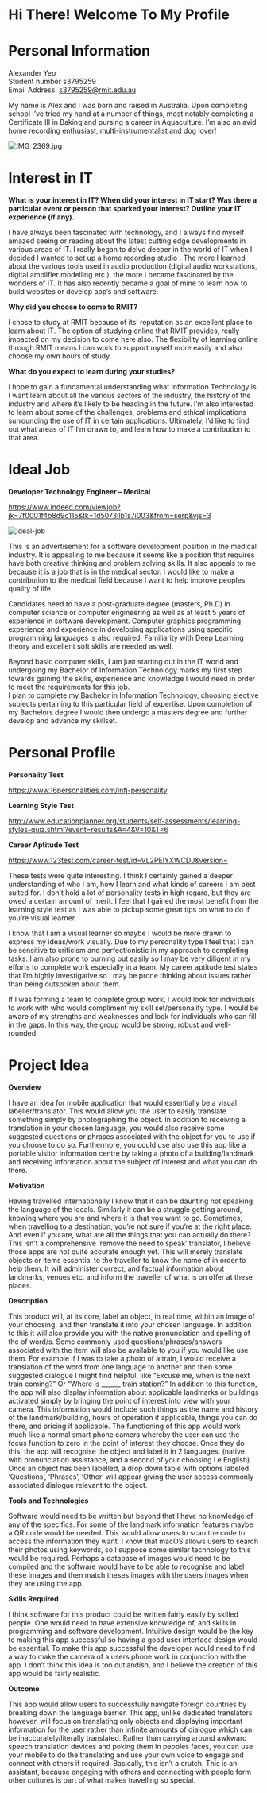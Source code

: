 # Hi There! Welcome To My Profile

# Personal Information

Alexander Yeo<br/>
Student number s3795259<br/>
Email Address: <s3795259@rmit.edu.au>

My name is Alex and I was born and raised in Australia. Upon completing school I’ve tried my hand at a number of things, most notably completing a Certificate III in Baking and pursing a career in Aquaculture. I’m also an avid home recording enthusiast, multi-instrumentalist and dog lover! 

![IMG_2369.jpg](IMG_2369.jpg)

# Interest in IT

**What is your interest in IT? When did your interest in IT start? Was there a particular event or person that sparked your interest? Outline your IT experience (if any).**

I have always been fascinated with technology, and I always find myself amazed seeing or reading about the latest cutting edge developments in various areas of IT. I really began to delve deeper in the world of IT when I decided I wanted to set up a home recording studio . The more I learned about the various tools used in audio production (digital audio workstations, digital amplifier modelling etc.), the more I became fascinated by the wonders of IT. It has also recently became a goal of mine to learn how to build websites or develop app’s and software. 

**Why did you choose to come to RMIT?**

I chose to study at RMIT because of its’ reputation as an excellent place to learn about IT. The option of studying online that RMIT provides, really impacted on my decision to come here also. The flexibility of learning online through RMIT means I can work to support myself more easily and also choose my own hours of study. 

**What do you expect to learn during your studies?**

I hope to gain a fundamental understanding what Information Technology is. I want learn about all the various sectors of the industry, the history of the industry and where it’s likely to be heading in the future. I’m also interested to learn about some of the challenges, problems and ethical implications surrounding the use of IT in certain applications. Ultimately, I’d like to find out what areas of IT I’m drawn to, and learn how to make a contribution to that area. 

# Ideal Job

**Developer Technology Engineer – Medical**

https://www.indeed.com/viewjob?jk=7f0001f4b8d9c115&tk=1d5073ilb1s7i003&from=serp&vjs=3

![ideal-job](ideal-job.png)

This is an advertisement for a software development position in the medical industry. It is appealing to me because it seems like a position that requires have both creative thinking and problem solving skills. It also appeals to me because it is a job that is in the medical sector. I would like to make a contribution to the medical field because I want to help improve peoples quality of life.

Candidates need to have a post-graduate degree (masters, Ph.D) in computer science or computer engineering as well as at least 5 years of experience in software development. 
Computer graphics programming experience and experience in developing applications using specific programming languages is also required. Familiarity with Deep Learning theory and excellent soft skills are needed as well. 

Beyond basic computer skills, I am just starting out in the IT world and undergoing my Bachelor of Information Technology marks my first step towards gaining the skills, experience and knowledge I would need in order to meet the requirements for this job.  
I plan to complete my Bachelor in Information Technology, choosing elective subjects pertaining to this particular field of expertise. Upon completion of my Bachelors degree I would then undergo a masters degree and further develop and advance my skillset. 

# Personal Profile

**Personality Test**

https://www.16personalities.com/infj-personality

**Learning Style Test**

http://www.educationplanner.org/students/self-assessments/learning-styles-quiz.shtml?event=results&A=4&V=10&T=6

**Career Aptitude Test**

https://www.123test.com/career-test/id=VL2PEIYXWCDJ&version=

These tests were quite interesting. I think I certainly gained a deeper understanding of who I am, how I learn and what kinds of careers I am best suited for. I don’t hold a lot of personality tests in high regard, but they are owed a certain amount of merit. I feel that I gained the most benefit from the learning style test as I was able to pickup some great tips on what to do if you’re visual learner.  


I know that I am a visual learner so maybe I would be more drawn to express my ideas/work visually. Due to my personality type I feel that I can be sensitive to criticism and perfectionistic in my approach to completing tasks. I am also prone to burning out easily so I may be very diligent in my efforts to complete work especially in a team. My career aptitude test states that I’m highly investigative so I may be prone thinking about issues rather than being outspoken about them. 

If I was forming a team to complete group work, I would look for individuals to work with who would compliment my skill set/personality type. I would be aware of my strengths and weaknesses and look for individuals who can fill in the gaps. In this way, the group would be strong, robust and well-rounded.


# Project Idea

**Overview**

I have an idea for mobile application that would essentially be a visual labeller/translator. This would allow you the user to easily translate something simply by photographing the object. In addition to receiving a translation in your chosen language, you would also receive some suggested questions or phrases associated with the object for you to use if you choose to do so. Furthermore, you could use also use this app like a portable visitor information centre by taking a photo of a building/landmark and receiving information about the subject of interest and what you can do there. 

**Motivation**

Having travelled internationally I know that it can be daunting not speaking the language of the locals. Similarly it can be a struggle getting around, knowing where you are and where it is that you want to go. Sometimes, when travelling to a destination, you’re not sure if you’re at the right place. And even if you are, what are all the things that you can actually do there? This isn’t a comprehensive ‘remove the need to speak’ translator, I believe those apps are not quite accurate enough yet. This will merely translate objects or items essential to the traveller to know the name of in order to help them. It will administer correct, and factual information about landmarks, venues etc. and inform the traveller of what is on offer at these places. 

**Description**

This product will, at its core, label an object, in real time, within an image of your choosing, and then translate it into your chosen language. In addition to this it will also provide you with the native pronunciation and spelling of the of word/s. Some commonly used questions/phrases/answers associated with the item will also be available to you if you would like use them. For example if I was to take a photo of a train, I would receive a translation of the word from one language to another and then some suggested dialogue I might find helpful, like “Excuse me, when is the next train coming?” Or “Where is ______ train station?”
In addition to this function, the app will also display information about applicable landmarks or buildings activated simply by bringing the point of interest into view with your camera. This information would include such things as the name and history of the landmark/building, hours of operation if applicable, things you can do there, and pricing if applicable. The functioning of this app would work much like a normal smart phone camera whereby the user can use the focus function to zero in the point of interest they choose. Once they do this, the app will recognise the object and label it in 2 languages, (native with pronunciation assistance, and a second of your choosing i.e English). Once an object has been labelled, a drop down table with options labeled ‘Questions’, ‘Phrases’, ‘Other’ will appear giving the user access commonly associated dialogue relevant to the object. 

**Tools and Technologies**

Software would need to be written but beyond that I have no knowledge of any of the specifics. For some of the landmark information features maybe a QR code would be needed. This would allow users to scan the code to access the information they want. I know that macOS allows users to search their photos using keywords, so I suppose some similar technology to this would be required. Perhaps a database of images would need to be compiled and the software would have to be able to recognise and label these images and then match theses images with the users images when they are using the app. 

**Skills Required**

I think software for this product could be written fairly easily by skilled people. One would need to have extensive knowledge of, and skills in programming and software development. Intuitive design would be the key to making this app successful so having a good user interface design would be essential. To make this app successful the developer would need to find a way to make the camera of a users phone work in conjunction with the app. I don’t think this idea is too outlandish, and I believe the creation of this app would be fairly realistic. 

**Outcome**

This app would allow users to successfully navigate foreign countries by breaking down the language barrier. This app, unlike dedicated translators however, will focus on translating only objects and displaying important information for the user rather than infinite amounts of dialogue which can be inaccurately/literally translated. Rather than carrying around awkward speech translation devices and poking them in peoples faces, you can use your mobile to do the translating and use your own voice to engage and connect with others if required. Basically, this isn’t a crutch. This is an assistant, because engaging with others and connecting with people form other cultures is part of what makes travelling so special.


